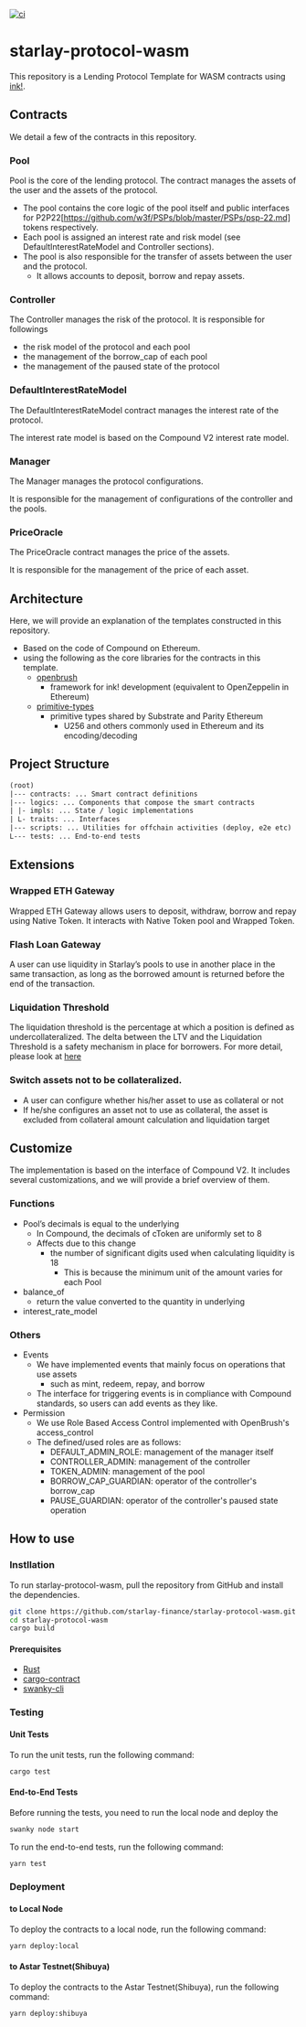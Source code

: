 [![ci](https://github.com/starlay-finance/starlay-protocol-wasm/actions/workflows/ci.yml/badge.svg)](https://github.com/starlay-finance/starlay-protocol-wasm/actions/workflows/ci.yml)

# starlay-protocol-wasm

This repository is a Lending Protocol Template for WASM contracts using [ink!](https://use.ink/).

## Contracts

We detail a few of the contracts in this repository.

### Pool

Pool is the core of the lending protocol. The contract manages the assets of the user and the assets of the protocol.

- The pool contains the core logic of the pool itself and public interfaces for P2P22[https://github.com/w3f/PSPs/blob/master/PSPs/psp-22.md] tokens respectively.
- Each pool is assigned an interest rate and risk model (see DefaultInterestRateModel and Controller sections).
- The pool is also responsible for the transfer of assets between the user and the protocol.
  - It allows accounts to deposit, borrow and repay assets.

### Controller

The Controller manages the risk of the protocol.
It is responsible for followings

- the risk model of the protocol and each pool
- the management of the borrow_cap of each pool
- the management of the paused state of the protocol

### DefaultInterestRateModel

The DefaultInterestRateModel contract manages the interest rate of the protocol.

The interest rate model is based on the Compound V2 interest rate model.

### Manager

The Manager manages the protocol configurations.

It is responsible for the management of configurations of the controller and the pools.

### PriceOracle

The PriceOracle contract manages the price of the assets.

It is responsible for the management of the price of each asset.

## Architecture

Here, we will provide an explanation of the templates constructed in this repository.

- Based on the code of Compound on Ethereum.
- using the following as the core libraries for the contracts in this template.
  - [openbrush](https://github.com/727-Ventures/openbrush-contracts)
    - framework for ink! development (equivalent to OpenZeppelin in Ethereum)
  - [primitive-types](https://github.com/paritytech/parity-common/tree/master/primitive-types)
    - primitive types shared by Substrate and Parity Ethereum
      - U256 and others commonly used in Ethereum and its encoding/decoding

## Project Structure

```txt
(root)
|--- contracts: ... Smart contract definitions
|--- logics: ... Components that compose the smart contracts
| |- impls: ... State / logic implementations
| L- traits: ... Interfaces
|--- scripts: ... Utilities for offchain activities (deploy, e2e etc)
L--- tests: ... End-to-end tests
```

## Extensions

### Wrapped ETH Gateway

Wrapped ETH Gateway allows users to deposit, withdraw, borrow and repay using Native Token.
It interacts with Native Token pool and Wrapped Token.

### Flash Loan Gateway

A user can use liquidity in Starlay’s pools to use in another place in the same transaction, as long as the borrowed amount is returned before the end of the transaction.

### Liquidation Threshold

The liquidation threshold is the percentage at which a position is defined as undercollateralized.
The delta between the LTV and the Liquidation Threshold is a safety mechanism in place for borrowers.
For more detail, please look at [here](https://docs.starlay.finance/asset/risk-parameters#liquidation-threshold)

### Switch assets not to be collateralized.

- A user can configure whether his/her asset to use as collateral or not
- If he/she configures an asset not to use as collateral, the asset is excluded from collateral amount calculation and liquidation target

## Customize

The implementation is based on the interface of Compound V2.
It includes several customizations, and we will provide a brief overview of them.

### Functions

- Pool’s decimals is equal to the underlying
  - In Compound, the decimals of cToken are uniformly set to 8
  - Affects due to this change
    - the number of significant digits used when calculating liquidity is 18
      - This is because the minimum unit of the amount varies for each Pool
- balance_of
  - return the value converted to the quantity in underlying
- interest_rate_model

### Others

- Events
  - We have implemented events that mainly focus on operations that use assets
    - such as mint, redeem, repay, and borrow
  - The interface for triggering events is in compliance with Compound standards, so users can add events as they like.
- Permission
  - We use Role Based Access Control implemented with OpenBrush's access_control
  - The defined/used roles are as follows:
    - DEFAULT_ADMIN_ROLE: management of the manager itself
    - CONTROLLER_ADMIN: management of the controller
    - TOKEN_ADMIN: management of the pool
    - BORROW_CAP_GUARDIAN: operator of the controller's borrow_cap
    - PAUSE_GUARDIAN: operator of the controller's paused state operation

## How to use

### Instllation

To run starlay-protocol-wasm, pull the repository from GitHub and install the dependencies.

```bash
git clone https://github.com/starlay-finance/starlay-protocol-wasm.git
cd starlay-protocol-wasm
cargo build
```

#### Prerequisites

- [Rust](https://www.rust-lang.org/tools/install)
- [cargo-contract](https://github.com/paritytech/cargo-contract)
- [swanky-cli](https://github.com/AstarNetwork/swanky-cli)

### Testing

#### Unit Tests

To run the unit tests, run the following command:

```bash
cargo test
```

#### End-to-End Tests

Before running the tests, you need to run the local node and deploy the

```bash
swanky node start
```

To run the end-to-end tests, run the following command:

```bash
yarn test
```

### Deployment

#### to Local Node

To deploy the contracts to a local node, run the following command:

```bash
yarn deploy:local
```

#### to Astar Testnet(Shibuya)

To deploy the contracts to the Astar Testnet(Shibuya), run the following command:

```bash
yarn deploy:shibuya
```
